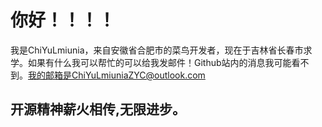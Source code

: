 # 你好！！！！

我是ChiYuLmiunia，来自安徽省合肥市的菜鸟开发者，现在于吉林省长春市求学。如果有什么我可以帮忙的可以给我发邮件！Github站内的消息我可能看不到。我的邮箱是ChiYuLmiuniaZYC@outlook.com

## 开源精神薪火相传,无限进步。
